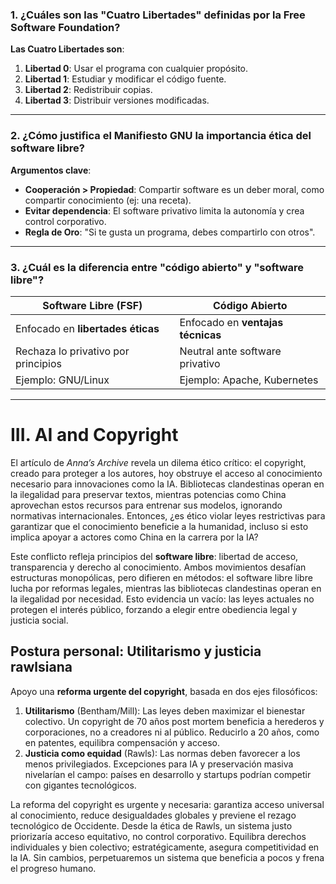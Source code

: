 ### 1. ¿Cuáles son las "Cuatro Libertades" definidas por la Free Software Foundation?  
**Las Cuatro Libertades son**:  
1. **Libertad 0**: Usar el programa con cualquier propósito.  
2. **Libertad 1**: Estudiar y modificar el código fuente.  
3. **Libertad 2**: Redistribuir copias.  
4. **Libertad 3**: Distribuir versiones modificadas.  

---

### 2. ¿Cómo justifica el Manifiesto GNU la importancia ética del software libre?  
**Argumentos clave**:  
- **Cooperación > Propiedad**: Compartir software es un deber moral, como compartir conocimiento (ej: una receta).  
- **Evitar dependencia**: El software privativo limita la autonomía y crea control corporativo.  
- **Regla de Oro**: "Si te gusta un programa, debes compartirlo con otros".  

---

### 3. ¿Cuál es la diferencia entre "código abierto" y "software libre"?  
| **Software Libre (FSF)**          | **Código Abierto**                |  
|-----------------------------------|------------------------------------|  
| Enfocado en **libertades éticas** | Enfocado en **ventajas técnicas** |  
| Rechaza lo privativo por principios | Neutral ante software privativo   |  
| Ejemplo: GNU/Linux                | Ejemplo: Apache, Kubernetes       | 

---

# III. AI and Copyright

El artículo de *Anna’s Archive* revela un dilema ético crítico: el copyright, creado para proteger a los autores, hoy obstruye el acceso al conocimiento necesario para innovaciones como la IA. Bibliotecas clandestinas operan en la ilegalidad para preservar textos, mientras potencias como China aprovechan estos recursos para entrenar sus modelos, ignorando normativas internacionales. Entonces, ¿es ético violar leyes restrictivas para garantizar que el conocimiento beneficie a la humanidad, incluso si esto implica apoyar a actores como China en la carrera por la IA?

Este conflicto refleja principios del **software libre**: libertad de acceso, transparencia y derecho al conocimiento. Ambos movimientos desafían estructuras monopólicas, pero difieren en métodos: el software libre libre lucha por reformas legales, mientras las bibliotecas clandestinas operan en la ilegalidad por necesidad. Esto evidencia un vacío: las leyes actuales no protegen el interés público, forzando a elegir entre obediencia legal y justicia social.  

## **Postura personal: Utilitarismo y justicia rawlsiana**  
Apoyo una **reforma urgente del copyright**, basada en dos ejes filosóficos:  
1. **Utilitarismo** (Bentham/Mill): Las leyes deben maximizar el bienestar colectivo. Un copyright de 70 años post mortem beneficia a herederos y corporaciones, no a creadores ni al público. Reducirlo a 20 años, como en patentes, equilibra compensación y acceso.  
2. **Justicia como equidad** (Rawls): Las normas deben favorecer a los menos privilegiados. Excepciones para IA y preservación masiva nivelarían el campo: países en desarrollo y startups podrían competir con gigantes tecnológicos.  

La reforma del copyright es urgente y necesaria: garantiza acceso universal al conocimiento, reduce desigualdades globales y previene el rezago tecnológico de Occidente. Desde la ética de Rawls, un sistema justo priorizaría acceso equitativo, no control corporativo. Equilibra derechos individuales y bien colectivo; estratégicamente, asegura competitividad en la IA. Sin cambios, perpetuaremos un sistema que beneficia a pocos y frena el progreso humano.

 
 

